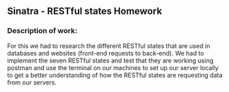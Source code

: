 ## Sinatra - RESTful states Homework

### Description of work:
For this we had to research the different RESTful states that are used in databases and websites (front-end requests to back-end). We had to implement the seven RESTful states and test that they are working using postman and use the terminal on our machines to set up our server locally to get a better understanding of how the RESTful states are requesting data from our servers.
